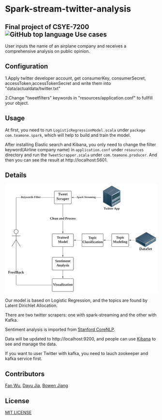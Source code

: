 Spark-stream-twitter-analysis
==============
Final project of CSYE-7200
![GitHub top language](https://img.shields.io/github/languages/top/FanWu6/Spark-stream-twitter-analysis.svg)
Use cases
--------------------
User inputs the name of an airplane company and receives a comprehensive analysis on public opinion.

## Configuration

1.Apply twitter developer account, get consumerKey, consumerSecret, accessToken,accessTokenSecret  and write them into "data/actualdata/twitter.txt"

2.Change "tweetfilters" keywords in "resources/application.conf" to fullfill your object.

Usage
------------------
At first, you need to run `LogisticRegressionModel.scala` under `package com.teamone.spark`, which will help to build and train the model.

After installing Elastic search and Kibana, you only need to change the filter keyword(Airline company name) in `application.conf` under `resources` directory and run the `TweetScrapper.scala` under `com.teamone.producer`. And then you can see the result at http://localhost:5601.

Details
-------------------------------------
![](https://github.com/FanWu6/Spark-stream-twitter-analysis/blob/main/UseCases.png)

Our model is based on Logistic Regression, and the topics are found by Latent Dirichlet Allocation.

There are two twitter scrapers: one with spark-streaming and the other with Kafka.

Sentiment analysis is imported from [Stanford CoreNLP](https://stanfordnlp.github.io/CoreNLP/).

Data will be updated to http://localhost:9200, and people can use [Kibana](http://localhost:5601) to see and manage the data.

If you want to user Twitter with kafka, you need to lauch zookeeper and kafka service first.

Contributors
-----------------------------
[Fan Wu](https://github.com/FanWu6),
[Dayu Jia](https://github.com/Tutfa),
[Bowen Jiang](https://github.com/jiangcunyou)

License
----------------
[MIT LICENSE](../LICENSE)
